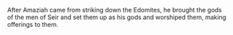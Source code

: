 After Amaziah came from striking down the Edomites, he brought the gods of the men of Seir and set them up as his gods and worshiped them, making offerings to them.
